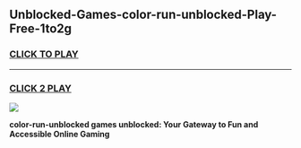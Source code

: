
## Unblocked-Games-color-run-unblocked-Play-Free-1to2g
<h3>
<a href="https://premium76.site?title=color-run-unblocked&ref=12A">CLICK TO PLAY</a></h3>
<hr>

<h3>
<a href="https://premium76.site?title=color-run-unblocked&ref=12A">CLICK 2 PLAY</a>
  
</h3>

<a href="https://premium76.site?title=color-run-unblocked&ref=12A"><img src="https://clearcache.store/games.png"></a>


**color-run-unblocked games unblocked: Your Gateway to Fun and Accessible Online Gaming**

